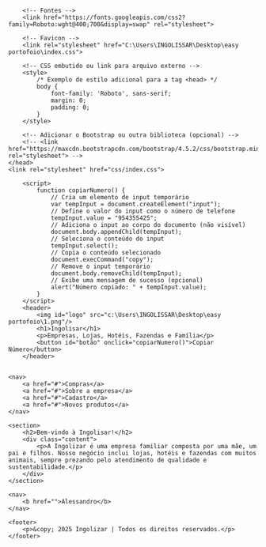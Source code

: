 <!DOCTYPE html>
<html lang="en">
<head>
    <head>
        <meta charset="UTF-8">
        <meta name="viewport" content="width=device-width, initial-scale=1.0">
        <meta name="description" content="Ingolizar - Empresa familiar com lojas, hotéis, fazendas e um portfólio diversificado.">
        <meta name="keywords" content="Ingolizar, empresa familiar, lojas, hotéis, fazendas, animais">
        <meta name="author" content="Ingolizar">
        <title>Ingolizar</title>
    
        <!-- Fontes -->
        <link href="https://fonts.googleapis.com/css2?family=Roboto:wght@400;700&display=swap" rel="stylesheet">
    
        <!-- Favicon -->
        <link rel="stylesheet" href="C:\Users\INGOLISSAR\Desktop\easy portofoio\index.css">
    
        <!-- CSS embutido ou link para arquivo externo -->
        <style>
            /* Exemplo de estilo adicional para a tag <head> */
            body {
                font-family: 'Roboto', sans-serif;
                margin: 0;
                padding: 0;
            }
        </style>
    
        <!-- Adicionar o Bootstrap ou outra biblioteca (opcional) -->
        <!-- <link href="https://maxcdn.bootstrapcdn.com/bootstrap/4.5.2/css/bootstrap.min.css" rel="stylesheet"> -->
    </head>
    <link rel="stylesheet" href="css/index.css">
</head>
<body>
        <title>Ingolisar</title>
        
        <script>
            function copiarNumero() {
                // Cria um elemento de input temporário
                var tempInput = document.createElement("input");
                // Define o valor do input como o número de telefone
                tempInput.value = "954355425";
                // Adiciona o input ao corpo do documento (não visível)
                document.body.appendChild(tempInput);
                // Seleciona o conteúdo do input
                tempInput.select();
                // Copia o conteúdo selecionado
                document.execCommand("copy");
                // Remove o input temporário
                document.body.removeChild(tempInput);
                // Exibe uma mensagem de sucesso (opcional)
                alert("Número copiado: " + tempInput.value);
            }
        </script>
        <header>
            <img id="logo" src="c:\Users\INGOLISSAR\Desktop\easy portofoio\1.png"/>
            <h1>Ingolisar</h1>
            <p>Empresas, Lojas, Hotéis, Fazendas e Família</p>
            <button id="botão" onclick="copiarNumero()">Copiar Número</button>
        </header>
        
    
    <nav>
        <a href="#">Compras</a>
        <a href="#">Sobre a empresa</a>
        <a href="#">Cadastro</a>
        <a href="#">Novos produtos</a>
    </nav>
    
    <section>
        <h2>Bem-vindo à Ingolisar!</h2>
        <div class="content">
            <p>A Ingolizar é uma empresa familiar composta por uma mãe, um pai e filhos. Nosso negócio inclui lojas, hotéis e fazendas com muitos animais, sempre prezando pelo atendimento de qualidade e sustentabilidade.</p>
        </div>
    </section>

    <nav>
        <b href="">Alessandro</b>
    </nav>
    
    <footer>
        <p>&copy; 2025 Ingolizar | Todos os direitos reservados.</p>
    </footer>
    
</body>
</html>
